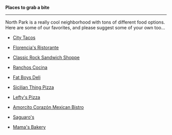 **Places to grab a bite**

-------------------

North Park is a really cool neighborhood with tons of different food options.  
Here are some of our favorites, and please suggest some of your own too...

- [City Tacos](https://citytacossd.com/)

- [Florencia's Ristorante](http://www.florenciassandiego.com/)

- [Classic Rock Sandwich Shoppe](http://www.sandwichessandiego.com/)

- [Ranchos Cocina](http://ranchoscocinanorthpark.com/)

- [Fat Boys Deli](http://fatboysdeliandspirits.com/menu/)

- [Sicilian Thing Pizza](http://www.sicilianthingpizza.com/)

- [Lefty's Pizza](http://www.leftyspizza.com/)

- [Amorcito Corazón Mexican Bistro](http://www.amorcitocorazonsd.com/)

- [Saguaro's](http://www.saguarosmexicanfood.com/)

- [Mama's Bakery](http://mamasbakery.net/menu/)

